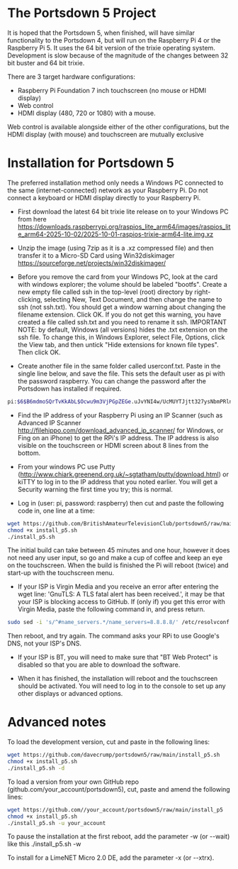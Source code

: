 # The Portsdown 5 Project

It is hoped that the Portsdown 5, when finished, will have similar functionality to the Portsdown 4, but will run on the Raspberry Pi 4 or the Raspberry Pi 5.  It uses the 64 bit version of the trixie operating system.  Development is slow because of the magnitude of the changes between 32 bit buster and 64 bit trixie.

There are 3 target hardware configurations:

-	Raspberry Pi Foundation 7 inch touchscreen (no mouse or HDMI display)
-	Web control
-	HDMI display (480, 720 or 1080) with a mouse.

Web control is available alongside either of the other configurations, but the HDMI display (with mouse) and touchscreen are mutually exclusive 

# Installation for Portsdown 5

The preferred installation method only needs a Windows PC connected to the same (internet-connected) network as your Raspberry Pi.  Do not connect a keyboard or HDMI display directly to your Raspberry Pi.

- First download the latest 64 bit trixie lite release on to your Windows PC from here https://downloads.raspberrypi.org/raspios_lite_arm64/images/raspios_lite_arm64-2025-10-02/2025-10-01-raspios-trixie-arm64-lite.img.xz

- Unzip the image (using 7zip as it is a .xz compressed file) and then transfer it to a Micro-SD Card using Win32diskimager https://sourceforge.net/projects/win32diskimager/

- Before you remove the card from your Windows PC, look at the card with windows explorer; the volume should be labeled "bootfs".  Create a new empty file called ssh in the top-level (root) directory by right-clicking, selecting New, Text Document, and then change the name to ssh (not ssh.txt).  You should get a window warning about changing the filename extension.  Click OK.  If you do not get this warning, you have created a file called ssh.txt and you need to rename it ssh.  IMPORTANT NOTE: by default, Windows (all versions) hides the .txt extension on the ssh file.  To change this, in Windows Explorer, select File, Options, click the View tab, and then untick "Hide extensions for known file types". Then click OK.

- Create another file in the same folder called userconf.txt.  Paste in the single line below, and save the file.  This sets the default user as pi with the password raspberry.  You can change the password after the Portsdown has installed if required.

```sh
pi:$6$B6mdmoSQrTvKkAbL$Ocwu9m3VjPGpZEGe.uJvYNI4w/UcMUYTJjtt327ysNbmPRlnROBCvigF0nRsVFH.QhfsLozLj4OJS8lRT442N0
```

- Find the IP address of your Raspberry Pi using an IP Scanner (such as Advanced IP Scanner http://filehippo.com/download_advanced_ip_scanner/ for Windows, or Fing on an iPhone) to get the RPi's IP address.  The IP address is also visible on the touchscreen or HDMI screen about 8 lines from the bottom.

- From your windows PC use Putty (http://www.chiark.greenend.org.uk/~sgtatham/putty/download.html) or kiTTY to log in to the IP address that you noted earlier.  You will get a Security warning the first time you try; this is normal.

- Log in (user: pi, password: raspberry) then cut and paste the following code in, one line at a time:


```sh
wget https://github.com/BritishAmateurTelevisionClub/portsdown5/raw/main/install_p5.sh
chmod +x install_p5.sh
./install_p5.sh
```

The initial build can take between 45 minutes and one hour, however it does not need any user input, so go and make a cup of coffee and keep an eye on the touchscreen.  When the build is finished the Pi will reboot (twice) and start-up with the touchscreen menu.

- If your ISP is Virgin Media and you receive an error after entering the wget line: 'GnuTLS: A TLS fatal alert has been received.', it may be that your ISP is blocking access to GitHub.  If (only if) you get this error with Virgin Media, paste the following command in, and press return.
```sh
sudo sed -i 's/^#name_servers.*/name_servers=8.8.8.8/' /etc/resolvconf.conf
```
Then reboot, and try again.  The command asks your RPi to use Google's DNS, not your ISP's DNS.

- If your ISP is BT, you will need to make sure that "BT Web Protect" is disabled so that you are able to download the software.

- When it has finished, the installation will reboot and the touchscreen should be activated.  You will need to log in to the console to set up any other displays or advanced options.


# Advanced notes

To load the development version, cut and paste in the following lines:

```sh
wget https://github.com/davecrump/portsdown5/raw/main/install_p5.sh
chmod +x install_p5.sh
./install_p5.sh -d
```

To load a version from your own GitHub repo (github.com/your_account/portsdown5), cut, paste and amend the following lines:
```sh
wget https://github.com//your_account/portsdown5/raw/main/install_p5
chmod +x install_p5.sh
./install_p5.sh -u your_account
```

To pause the installation at the first reboot, add the parameter -w (or --wait) like this ./install_p5.sh -w

To install for a LimeNET Micro 2.0 DE, add the parameter -x (or --xtrx).

